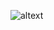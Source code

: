 ![altext](https://user-images.githubusercontent.com/43352265/47675501-6b930f80-dbba-11e8-9f33-149c76c263a2.png)
